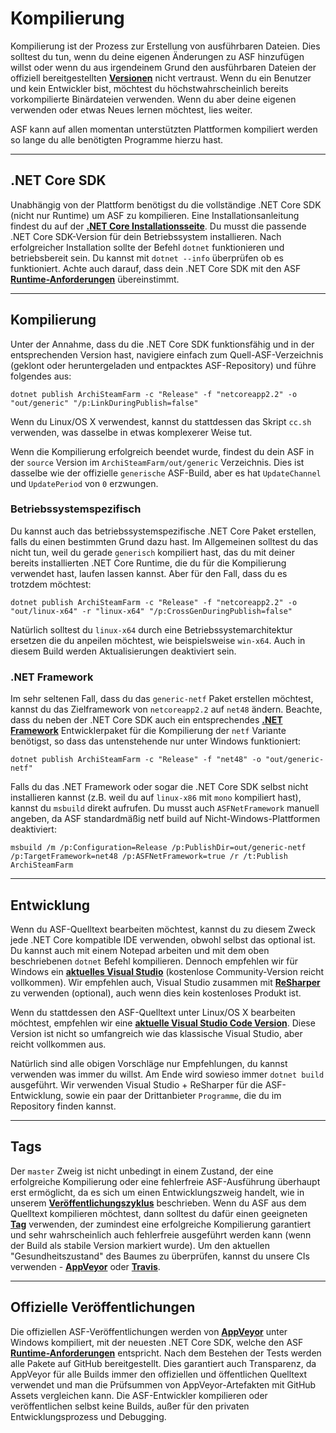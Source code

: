 # Kompilierung

Kompilierung ist der Prozess zur Erstellung von ausführbaren Dateien. Dies solltest du tun, wenn du deine eigenen &Auml;nderungen zu ASF hinzufügen willst oder wenn du aus irgendeinem Grund den ausf&uuml;hrbaren Dateien der offiziell bereitgestellten **[Versionen](https://github.com/JustArchiNET/ArchiSteamFarm/releases)** nicht vertraust. Wenn du ein Benutzer und kein Entwickler bist, möchtest du höchstwahrscheinlich bereits vorkompilierte Binärdateien verwenden. Wenn du aber deine eigenen verwenden oder etwas Neues lernen möchtest, lies weiter.

ASF kann auf allen momentan unterstützten Plattformen kompiliert werden so lange du alle benötigten Programme hierzu hast.

* * *

## .NET Core SDK

Unabhängig von der Plattform benötigst du die vollständige .NET Core SDK (nicht nur Runtime) um ASF zu kompilieren. Eine Installationsanleitung findest du auf der **[.NET Core Installationsseite](https://dotnet.microsoft.com/download)**. Du musst die passende .NET Core SDK-Version für dein Betriebssystem installieren. Nach erfolgreicher Installation sollte der Befehl `dotnet` funktionieren und betriebsbereit sein. Du kannst mit `dotnet --info` überprüfen ob es funktioniert. Achte auch darauf, dass dein .NET Core SDK mit den ASF **[Runtime-Anforderungen](https://github.com/JustArchiNET/ArchiSteamFarm/wiki/Compatibility-de-DE#runtime-anforderungen)** übereinstimmt.

* * *

## Kompilierung

Unter der Annahme, dass du die .NET Core SDK funktionsfähig und in der entsprechenden Version hast, navigiere einfach zum Quell-ASF-Verzeichnis (geklont oder heruntergeladen und entpacktes ASF-Repository) und führe folgendes aus:

```shell
dotnet publish ArchiSteamFarm -c "Release" -f "netcoreapp2.2" -o "out/generic" "/p:LinkDuringPublish=false"
```

Wenn du Linux/OS X verwendest, kannst du stattdessen das Skript `cc.sh` verwenden, was dasselbe in etwas komplexerer Weise tut.

Wenn die Kompilierung erfolgreich beendet wurde, findest du dein ASF in der `source` Version im `ArchiSteamFarm/out/generic` Verzeichnis. Dies ist dasselbe wie der offizielle `generische` ASF-Build, aber es hat `UpdateChannel` und `UpdatePeriod` von `0` erzwungen.

### Betriebssystemspezifisch

Du kannst auch das betriebssystemspezifische .NET Core Paket erstellen, falls du einen bestimmten Grund dazu hast. Im Allgemeinen solltest du das nicht tun, weil du gerade `generisch` kompiliert hast, das du mit deiner bereits installierten .NET Core Runtime, die du für die Kompilierung verwendet hast, laufen lassen kannst. Aber für den Fall, dass du es trotzdem möchtest:

```shell
dotnet publish ArchiSteamFarm -c "Release" -f "netcoreapp2.2" -o "out/linux-x64" -r "linux-x64" "/p:CrossGenDuringPublish=false"
```

Natürlich solltest du `linux-x64` durch eine Betriebssystemarchitektur ersetzen die du anpeilen möchtest, wie beispielsweise `win-x64`. Auch in diesem Build werden Aktualisierungen deaktiviert sein.

### .NET Framework

Im sehr seltenen Fall, dass du das `generic-netf` Paket erstellen möchtest, kannst du das Zielframework von `netcoreapp2.2` auf `net48` ändern. Beachte, dass du neben der .NET Core SDK auch ein entsprechendes **[.NET Framework](https://dotnet.microsoft.com/download/visual-studio-sdks)** Entwicklerpaket für die Kompilierung der `netf` Variante benötigst, so dass das untenstehende nur unter Windows funktioniert:

```shell
dotnet publish ArchiSteamFarm -c "Release" -f "net48" -o "out/generic-netf"
```

Falls du das .NET Framework oder sogar die .NET Core SDK selbst nicht installieren kannst (z.B. weil du auf `linux-x86` mit `mono` kompiliert hast), kannst du `msbuild` direkt aufrufen. Du musst auch `ASFNetFramework` manuell angeben, da ASF standardmäßig netf build auf Nicht-Windows-Plattformen deaktiviert:

```shell
msbuild /m /p:Configuration=Release /p:PublishDir=out/generic-netf /p:TargetFramework=net48 /p:ASFNetFramework=true /r /t:Publish ArchiSteamFarm
```

* * *

## Entwicklung

Wenn du ASF-Quelltext bearbeiten möchtest, kannst du zu diesem Zweck jede .NET Core kompatible IDE verwenden, obwohl selbst das optional ist. Du kannst auch mit einem Notepad arbeiten und mit dem oben beschriebenen `dotnet` Befehl kompilieren. Dennoch empfehlen wir für Windows ein **[aktuelles Visual Studio](https://visualstudio.microsoft.com/downloads)** (kostenlose Community-Version reicht vollkommen). Wir empfehlen auch, Visual Studio zusammen mit **[ReSharper](https://www.jetbrains.com/resharper)** zu verwenden (optional), auch wenn dies kein kostenloses Produkt ist.

Wenn du stattdessen den ASF-Quelltext unter Linux/OS X bearbeiten möchtest, empfehlen wir eine **[aktuelle Visual Studio Code Version](https://code.visualstudio.com/download)**. Diese Version ist nicht so umfangreich wie das klassische Visual Studio, aber reicht vollkommen aus.

Natürlich sind alle obigen Vorschläge nur Empfehlungen, du kannst verwenden was immer du willst. Am Ende wird sowieso immer `dotnet build` ausgeführt. Wir verwenden Visual Studio + ReSharper für die ASF-Entwicklung, sowie ein paar der Drittanbieter `Programme`, die du im Repository finden kannst.

* * *

## Tags

Der `master` Zweig ist nicht unbedingt in einem Zustand, der eine erfolgreiche Kompilierung oder eine fehlerfreie ASF-Ausführung überhaupt erst ermöglicht, da es sich um einen Entwicklungszweig handelt, wie in unserem **[Veröffentlichungszyklus](https://github.com/JustArchiNET/ArchiSteamFarm/wiki/Release-cycle-de-DE)** beschrieben. Wenn du ASF aus dem Quelltext kompilieren möchtest, dann solltest du dafür einen geeigneten **[Tag](https://github.com/JustArchiNET/ArchiSteamFarm/tags)** verwenden, der zumindest eine erfolgreiche Kompilierung garantiert und sehr wahrscheinlich auch fehlerfreie ausgeführt werden kann (wenn der Build als stabile Version markiert wurde). Um den aktuellen "Gesundheitszustand" des Baumes zu überprüfen, kannst du unsere CIs verwenden - **[AppVeyor](https://ci.appveyor.com/project/JustArchi/ArchiSteamFarm)** oder **[Travis](https://travis-ci.com/JustArchiNET/ArchiSteamFarm)**.

* * *

## Offizielle Veröffentlichungen

Die offiziellen ASF-Veröffentlichungen werden von **[AppVeyor](https://ci.appveyor.com/project/JustArchi/ArchiSteamFarm)** unter Windows kompiliert, mit der neuesten .NET Core SDK, welche den ASF **[Runtime-Anforderungen](https://github.com/JustArchiNET/ArchiSteamFarm/wiki/Compatibility-de-DE#runtime-anforderungen)** entspricht. Nach dem Bestehen der Tests werden alle Pakete auf GitHub bereitgestellt. Dies garantiert auch Transparenz, da AppVeyor für alle Builds immer den offiziellen und öffentlichen Quelltext verwendet und man die Prüfsummen von AppVeyor-Artefakten mit GitHub Assets vergleichen kann. Die ASF-Entwickler kompilieren oder veröffentlichen selbst keine Builds, außer für den privaten Entwicklungsprozess und Debugging.